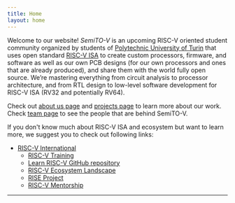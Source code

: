 ```yaml
---
title: Home
layout: home
---
```


Welcome to our website! *SemiTO-V* is an upcoming RISC-V oriented student community organized by students of [Polytechnic University of Turin](https://www.polito.it/en) that uses open standard [RISC-V ISA](https://en.wikipedia.org/wiki/RISC-V) to create custom processors, firmware, and software as well as our own PCB designs (for our own processors and ones that are already produced), and share them with the world fully open source. We’re mastering everything from circuit analysis to processor architecture, and from RTL design to low-level software development for RISC-V ISA (RV32 and potentially RV64).

Check out [about us page](about) and [projects page](projects) to learn more about our work. Check [team page](team) to see the people that are behind SemiTO-V.

If you don't know much about RISC-V ISA and ecosystem but want to learn more, we suggest you to check out following links:
- [RISC-V International](https://riscv.org/)
    - [RISC-V Training](https://riscv.org/community/training/)
    - [Learn RISC-V GitHub repository](https://github.com/riscv/learn)
    - [RISC-V Ecosystem Landscape](https://landscape.riscv.org/)
    - [RISE Project](https://riseproject.dev/)
    - [RISC-V Mentorship](https://riscv.org/community/mentorship/)
----

[^1]: [It can take up to 10 minutes for changes to your site to publish after you push the changes to GitHub](https://docs.github.com/en/pages/setting-up-a-github-pages-site-with-jekyll/creating-a-github-pages-site-with-jekyll#creating-your-site).

[Just the Docs]: https://just-the-docs.github.io/just-the-docs/
[GitHub Pages]: https://docs.github.com/en/pages
[README]: https://github.com/just-the-docs/just-the-docs-template/blob/main/README.md
[Jekyll]: https://jekyllrb.com
[GitHub Pages / Actions workflow]: https://github.blog/changelog/2022-07-27-github-pages-custom-github-actions-workflows-beta/
[use this template]: https://github.com/just-the-docs/just-the-docs-template/generate
